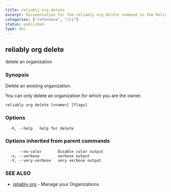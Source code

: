 ```yaml
---
title: reliably org delete
excerpt: Documentation for the reliably org delete command in the Reliably CLI
categories: ["reference", "cli"]
status: published
type: doc
---
```

## reliably org delete

delete an organization

### Synopsis

Delete an existing organization.

You can only delete an organization for which you are the owner.

```
reliably org delete [<name>] [flags]
```

### Options

```
  -h, --help   help for delete
```

### Options inherited from parent commands

```
      --no-color       Disable color output
  -v, --verbose        verbose output
  -V, --very-verbose   very verbose output
```

### SEE ALSO

* [reliably org](/docs/reference/cli/reliably-org/)	 - Manage your Organizations

